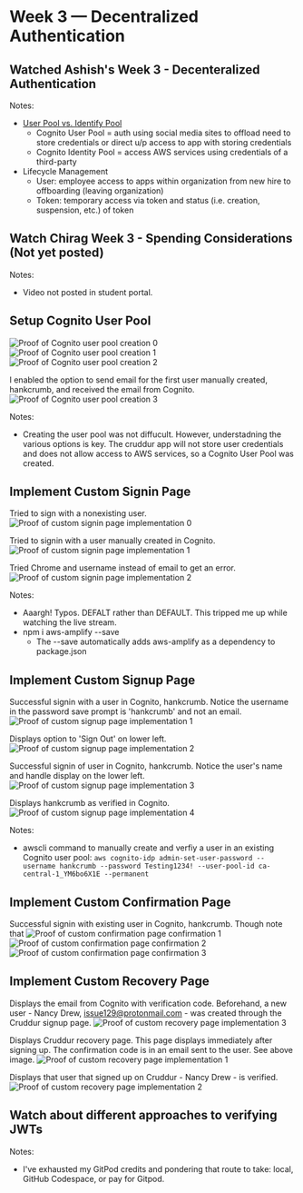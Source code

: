 # Week 3 — Decentralized Authentication

## Watched Ashish's Week 3 - Decenteralized Authentication
Notes:
- [User Pool vs. Identify Pool](https://youtu.be/tEJIeII66pY?t=510)
    - Cognito User Pool = auth using social media sites to offload need to store credentials or direct u/p access to app with storing credentials
    - Cognito Identity Pool = access AWS services using credentials of a third-party
- Lifecycle Management
    - User: employee access to apps within organization from new hire to offboarding (leaving organization)
    - Token: temporary access via token and status (i.e. creation, suspension, etc.) of token

## Watch Chirag Week 3 - Spending Considerations (Not yet posted)
Notes:
- Video not posted in student portal.

## Setup Cognito User Pool
![Proof of Cognito user pool creation 0](/assets/week3-proof-setup-cognito-user-pool.png)
![Proof of Cognito user pool creation 1](/assets/week3-proof-setup-cognito-user-pool-1.png)
![Proof of Cognito user pool creation 2](/assets/week3-proof-setup-cognito-user-pool-2.png)

I enabled the option to send email for the first user manually created, hankcrumb, and received the email from Cognito.
![Proof of Cognito user pool creation 3](/assets/week3-proof-setup-cognito-user-pool-3.jpeg)

Notes:
- Creating the user pool was not diffucult. However, understadning the various options is key. The cruddur app will not store user credentials and does not allow access to AWS services, so a Cognito User Pool was created.

## Implement Custom Signin Page
Tried to sign with a nonexisting user.
![Proof of custom signin page implementation 0](/assets/week3-proof-implement-custom-signin-page.png)

Tried to signin with a user manually created in Cognito.
![Proof of custom signin page implementation 1](/assets/week3-proof-implement-custom-signin-page-1.png)

Tried Chrome and username instead of email to get an error.
![Proof of custom signin page implementation 2](/assets/week3-proof-implement-custom-signin-page-2.png)

Notes:
- Aaargh! Typos. DEFALT rather than DEFAULT. This tripped me up while watching the live stream.
- npm i aws-amplify --save
    - The --save automatically adds aws-amplify as a dependency to package.json

## Implement Custom Signup Page 
Successful signin with a user in Cognito, hankcrumb. Notice the username in the password save prompt is 'hankcrumb' and not an email.
![Proof of custom signup page implementation 1](/assets/week3-proof-implement-custom-signup-page-1.png)

Displays option to 'Sign Out' on lower left.
![Proof of custom signup page implementation 2](/assets/week3-proof-implement-custom-signup-page-2.png)

Successful signin of user in Cognito, hankcrumb. Notice the user's name and handle display on the lower left.
![Proof of custom signup page implementation 3](/assets/week3-proof-implement-custom-signup-page-3.png)

Displays hankcrumb as verified in Cognito.
![Proof of custom signup page implementation 4](/assets/week3-proof-implement-custom-signup-page-4.png)

Notes:
- awscli command to manually create and verfiy a user in an existing Cognito user pool: `aws cognito-idp admin-set-user-password --username hankcrumb --password Testing1234! --user-pool-id ca-central-1_YM6bo6X1E --permanent`

## Implement Custom Confirmation Page
Successful signin with existing user in Cognito, hankcrumb. Though note that 
![Proof of custom confirmation page confirmation 1](/assets/week3-proof-implement-custom-confirmation-page-1.png)
![Proof of custom confirmation page confirmation 2](/assets/week3-proof-implement-custom-confirmation-page-2.png)
![Proof of custom confirmation page confirmation 3](/assets/week3-proof-implement-custom-confirmation-page-3.jpeg)

## Implement Custom Recovery Page
Displays the email from Cognito with verification code. Beforehand, a new user - Nancy Drew, issue129@protonmail.com - was created through the Cruddur signup page.
![Proof of custom recovery page implementation 3](/assets/week3-proof-implement-custom-recovery-page-3.jpeg)

Displays Cruddur recovery page. This page displays immediately after signing up. The confirmation code is in an email sent to the user. See above image.
![Proof of custom recovery page implementation 1](/assets/week3-proof-implement-custom-recovery-page-1.png)

Displays that user that signed up on Cruddur - Nancy Drew - is verified.
![Proof of custom recovery page implementation 2](/assets/week3-proof-implement-custom-recovery-page-2.png)

## Watch about different approaches to verifying JWTs

Notes:
- I've exhausted my GitPod credits and pondering that route to take: local, GitHub Codespace, or pay for Gitpod.